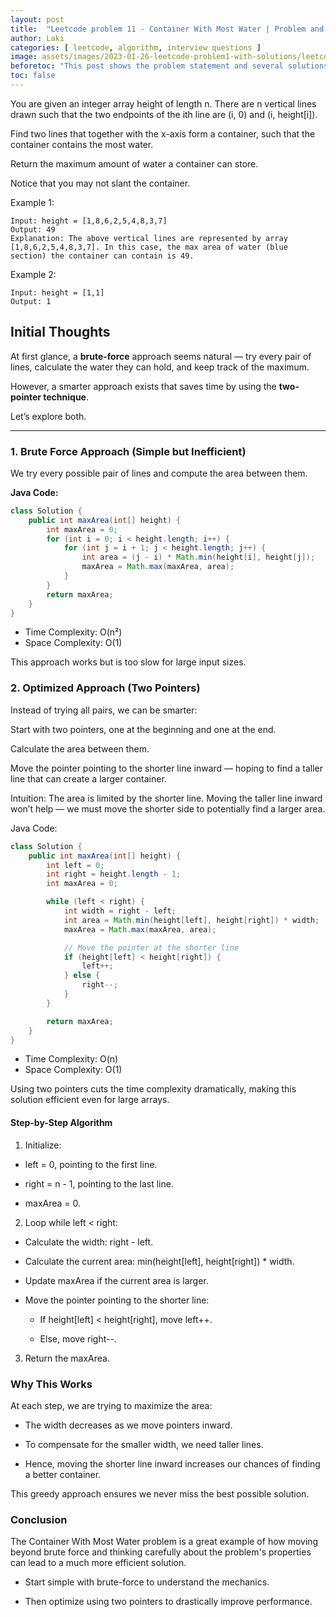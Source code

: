 ```yaml
---
layout: post
title:  "Leetcode problem 11 - Container With Most Water | Problem and solution"
author: Laki
categories: [ leetcode, algorithm, interview questions ]
image: assets/images/2023-01-26-leetcode-problem1-with-solutions/leetcode_meme1.png
beforetoc: "This post shows the problem statement and several solutions for leetcode Container With Most Water problem"
toc: false
---
```


You are given an integer array height of length n. There are n vertical lines drawn such that the two endpoints of the ith line are (i, 0) and (i, height[i]).

Find two lines that together with the x-axis form a container, such that the container contains the most water.

Return the maximum amount of water a container can store.

Notice that you may not slant the container.


Example 1:
```
Input: height = [1,8,6,2,5,4,8,3,7]
Output: 49
Explanation: The above vertical lines are represented by array [1,8,6,2,5,4,8,3,7]. In this case, the max area of water (blue section) the container can contain is 49.
```
Example 2:
```
Input: height = [1,1]
Output: 1
```

## Initial Thoughts

At first glance, a **brute-force** approach seems natural — try every pair of lines, calculate the water they can hold, and keep track of the maximum.

However, a smarter approach exists that saves time by using the **two-pointer technique**.

Let’s explore both.

---

### 1. Brute Force Approach (Simple but Inefficient)

We try every possible pair of lines and compute the area between them.

**Java Code:**
```java
class Solution {
    public int maxArea(int[] height) {
        int maxArea = 0;
        for (int i = 0; i < height.length; i++) {
            for (int j = i + 1; j < height.length; j++) {
                int area = (j - i) * Math.min(height[i], height[j]);
                maxArea = Math.max(maxArea, area);
            }
        }
        return maxArea;
    }
}
```
- Time Complexity: O(n²)
- Space Complexity: O(1)

This approach works but is too slow for large input sizes.

### 2. Optimized Approach (Two Pointers)
Instead of trying all pairs, we can be smarter:

Start with two pointers, one at the beginning and one at the end.

Calculate the area between them.

Move the pointer pointing to the shorter line inward — hoping to find a taller line that can create a larger container.

Intuition:
The area is limited by the shorter line. Moving the taller line inward won’t help — we must move the shorter side to potentially find a larger area.

Java Code:

```java
class Solution {
    public int maxArea(int[] height) {
        int left = 0;
        int right = height.length - 1;
        int maxArea = 0;

        while (left < right) {
            int width = right - left;
            int area = Math.min(height[left], height[right]) * width;
            maxArea = Math.max(maxArea, area);

            // Move the pointer at the shorter line
            if (height[left] < height[right]) {
                left++;
            } else {
                right--;
            }
        }

        return maxArea;
    }
}
```
- Time Complexity: O(n)
- Space Complexity: O(1)

Using two pointers cuts the time complexity dramatically, making this solution efficient even for large arrays.

#### Step-by-Step Algorithm
1. Initialize:

- left = 0, pointing to the first line.

- right = n - 1, pointing to the last line.

- maxArea = 0.

2. Loop while left < right:

- Calculate the width: right - left.

- Calculate the current area: min(height[left], height[right]) * width.

- Update maxArea if the current area is larger.

- Move the pointer pointing to the shorter line:

  - If height[left] < height[right], move left++.

  - Else, move right--.

3. Return the maxArea.

### Why This Works
At each step, we are trying to maximize the area:

- The width decreases as we move pointers inward.

- To compensate for the smaller width, we need taller lines.

- Hence, moving the shorter line inward increases our chances of finding a better container.

This greedy approach ensures we never miss the best possible solution.

### Conclusion
The Container With Most Water problem is a great example of how moving beyond brute force and thinking carefully about the problem's properties can lead to a much more efficient solution.

- Start simple with brute-force to understand the mechanics.

- Then optimize using two pointers to drastically improve performance.